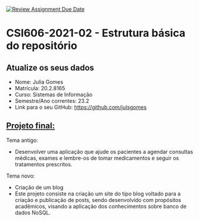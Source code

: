 [![Review Assignment Due Date](https://classroom.github.com/assets/deadline-readme-button-24ddc0f5d75046c5622901739e7c5dd533143b0c8e959d652212380cedb1ea36.svg)](https://classroom.github.com/a/OP3aNSDP)
# **CSI606-2021-02 - Estrutura básica do repositório**

## Atualize os seus dados

- Nome: Julia Gomes
- Matrícula: 20.2.8165
- Curso: Sistemas de Informação
- Semestre/Ano correntes: 23.2
- Link para o seu GitHub: https://github.com/julsgomes

## [Projeto final:](./Projeto/README.md)

Tema antigo:
- Desenvolver uma aplicação que ajude os pacientes a agendar consultas médicas, exames e lembre-os de tomar medicamentos e seguir os tratamentos prescritos.

Tema novo:
- Criação de um blog
- Este projeto consiste na criação um site do tipo blog voltado para a criação e publicação de posts, sendo desenvolvido com propósitos acadêmicos, visando a aplicação dos conhecimentos sobre banco de dados NoSQL.
